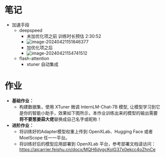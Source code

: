 

# 笔记

- 加速手段
  - deepspeed 
    - 未加优化项之前 训练时长预估 2:30:52
    - ![image-20240421151846377](https://gitee.com/janefreew/pic-bed/raw/master/img/image-20240421151846377.png)
    - 加优化项之后
    - ![image-20240421154741512](https://gitee.com/janefreew/pic-bed/raw/master/img/image-20240421154741512.png)
  - flash-attention
    - xtuner 自动集成 



# 作业

- **基础作业：**
  - 构建数据集，使用 XTuner 微调 InternLM-Chat-7B 模型, 让模型学习到它是你的智能小助手，效果如下图所示，本作业训练出来的模型的输出需要**将不要葱姜蒜大佬**替换成自己名字或昵称！
- **进阶作业：**
  - 将训练好的Adapter模型权重上传到 OpenXLab、Hugging Face 或者 MoelScope 任一一平台。
  - 将训练好后的模型应用部署到 OpenXLab 平台，参考部署文档请访问：https://aicarrier.feishu.cn/docx/MQH6dygcKolG37x0ekcc4oZhnCe